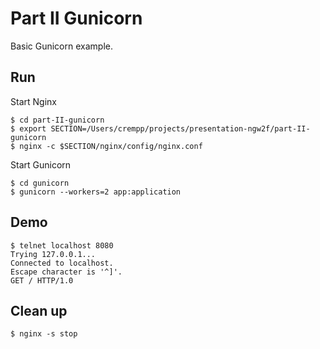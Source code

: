 # Part II Gunicorn

Basic Gunicorn example.

## Run

Start Nginx

```
$ cd part-II-gunicorn
$ export SECTION=/Users/crempp/projects/presentation-ngw2f/part-II-gunicorn
$ nginx -c $SECTION/nginx/config/nginx.conf
```

Start Gunicorn

```
$ cd gunicorn
$ gunicorn --workers=2 app:application
```

## Demo

```
$ telnet localhost 8080
Trying 127.0.0.1...
Connected to localhost.
Escape character is '^]'.
GET / HTTP/1.0
```

## Clean up

```
$ nginx -s stop
```
